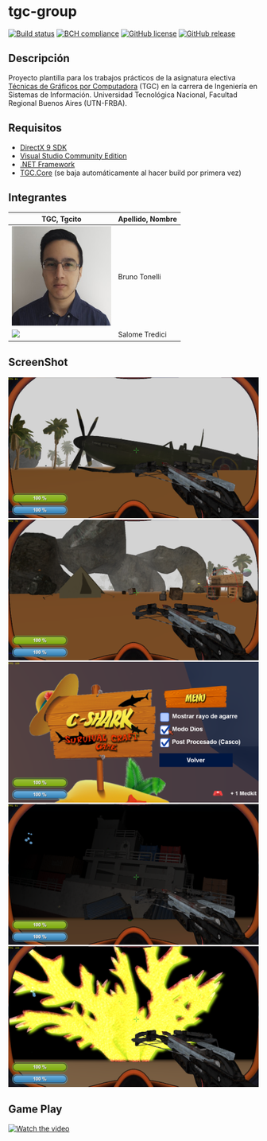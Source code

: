 # tgc-group
[![Build status](https://ci.appveyor.com/api/projects/status/uvyboubq91uhwf3v?svg=true)](https://ci.appveyor.com/project/rejurime/tgc-group)
[![BCH compliance](https://bettercodehub.com/edge/badge/tgc-utn/tgc-group?branch=master)](https://bettercodehub.com/)
[![GitHub license](https://img.shields.io/github/license/tgc-utn/tgc-group.svg)](https://github.com/tgc-utn/tgc-group/blob/master/LICENSE)
[![GitHub release](https://img.shields.io/github/release/tgc-utn/tgc-group.svg)](https://github.com/tgc-utn/tgc-group/releases)

## Descripción
Proyecto plantilla para los trabajos prácticos de la asignatura electiva [Técnicas de Gráficos por Computadora](http://tgc-utn.github.io/) (TGC) en la carrera de Ingeniería en Sistemas de Información. Universidad Tecnológica Nacional, Facultad Regional Buenos Aires (UTN-FRBA).

## Requisitos
* [DirectX 9 SDK](http://www.microsoft.com/en-us/download/details.aspx?displaylang=en&id=6812)
* [Visual Studio Community Edition](https://www.visualstudio.com/vs/community)
* [.NET Framework](https://www.microsoft.com/net/download/Windows/run)
* [TGC.Core](https://www.nuget.org/packages/TGC.Core/) (se baja automáticamente al hacer build por primera vez)

## Integrantes ##
TGC, Tgcito  |  Apellido, Nombre
------------ | -------------
<img src="https://raw.githubusercontent.com/salometredici/2019_1C_K3051_CShark/master/screenshots/bruno.jpg" style="width: 200px"> | Bruno Tonelli
<img src="https://raw.githubusercontent.com/salometredici/2019_1C_K3051_CShark/master/screenshots/s.jpg" style="width: 200px"> | Salome Tredici

## ScreenShot ##
![screenshot1](https://raw.githubusercontent.com/salometredici/2019_1C_K3051_CShark/master/screenshots/1.png)
![screenshot2](https://raw.githubusercontent.com/salometredici/2019_1C_K3051_CShark/master/screenshots/2.png)
![screenshot3](https://raw.githubusercontent.com/salometredici/2019_1C_K3051_CShark/master/screenshots/3.png)
![screenshot4](https://raw.githubusercontent.com/salometredici/2019_1C_K3051_CShark/master/screenshots/4.png)
![screenshot5](https://raw.githubusercontent.com/salometredici/2019_1C_K3051_CShark/master/screenshots/5.png)

## Game Play ##
[![Watch the video](https://img.youtube.com/vi/UdTJJ6-tSwM/0.jpg)](https://www.youtube.com/watch?v=UdTJJ6-tSwM)
